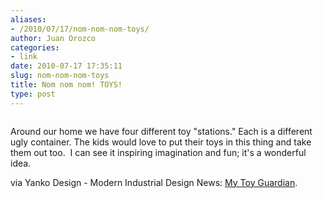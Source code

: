 ```yaml
---
aliases:
- /2010/07/17/nom-nom-nom-toys/
author: Juan Orozco
categories:
- link
date: 2010-07-17 17:35:11
slug: nom-nom-nom-toys
title: Nom nom nom! TOYS!
type: post
---
```


<p style="text-align:center;">
  <a href="http://www.yankodesign.com/2010/07/15/my-toy-guardian/"><img src='http://juanthedesigner.files.wordpress.com/2010/07/toy_guardian6.jpg?w=580' alt='' data-recalc-dims="1" /></a>
</p>

Around our home we have four different toy "stations." Each is a different ugly container. The kids would love to put their toys in this thing and take them out too.  I can see it inspiring imagination and fun; it's a wonderful idea.

via Yanko Design - Modern Industrial Design News: [My Toy Guardian][1].

[1]: http://www.yankodesign.com/2010/07/15/my-toy-guardian/